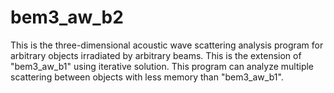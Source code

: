 # bem3_aw_b2
This is the three-dimensional acoustic wave scattering analysis program for arbitrary objects irradiated by arbitrary beams. This is the extension of "bem3_aw_b1" using iterative solution. This program can analyze multiple scattering between objects with less memory than "bem3_aw_b1".
